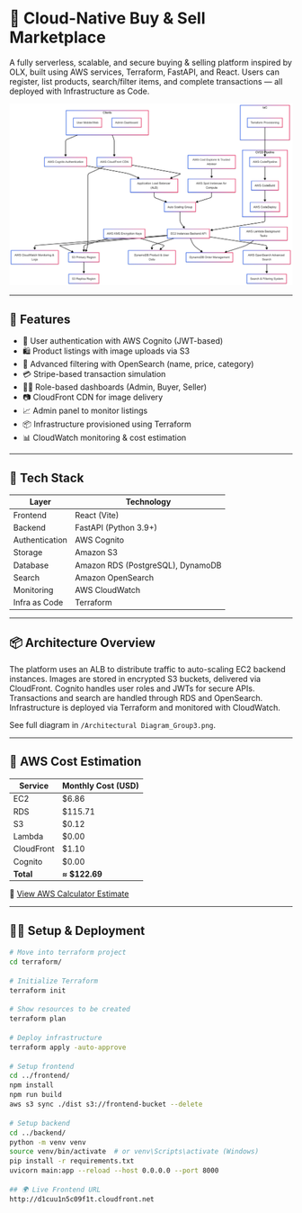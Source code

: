 # 🛒 Cloud-Native Buy & Sell Marketplace

A fully serverless, scalable, and secure buying & selling platform inspired by OLX, built using AWS services, Terraform, FastAPI, and React. Users can register, list products, search/filter items, and complete transactions — all deployed with Infrastructure as Code.

![Architecture](./Architectural%20Diagram_Group3.png)

---

## 🚀 Features

- 🔐 User authentication with AWS Cognito (JWT-based)
- 🛍 Product listings with image uploads via S3
- 🔎 Advanced filtering with OpenSearch (name, price, category)
- 💳 Stripe-based transaction simulation
- 👩‍💻 Role-based dashboards (Admin, Buyer, Seller)
- 📷 CloudFront CDN for image delivery
- 📈 Admin panel to monitor listings
- 📦 Infrastructure provisioned using Terraform
- 📊 CloudWatch monitoring & cost estimation

---

## 🧰 Tech Stack

| Layer            | Technology                               |
|------------------|-------------------------------------------|
| Frontend         | React (Vite)                              |
| Backend          | FastAPI (Python 3.9+)                     |
| Authentication   | AWS Cognito                               |
| Storage          | Amazon S3                                 |
| Database         | Amazon RDS (PostgreSQL), DynamoDB         |
| Search           | Amazon OpenSearch                         |
| Monitoring       | AWS CloudWatch                            |
| Infra as Code    | Terraform                                 |

---

## 📦 Architecture Overview

The platform uses an ALB to distribute traffic to auto-scaling EC2 backend instances. Images are stored in encrypted S3 buckets, delivered via CloudFront. Cognito handles user roles and JWTs for secure APIs. Transactions and search are handled through RDS and OpenSearch. Infrastructure is deployed via Terraform and monitored with CloudWatch.

See full diagram in `/Architectural Diagram_Group3.png`.

---

## 💸 AWS Cost Estimation

| Service      | Monthly Cost (USD) |
|--------------|--------------------|
| EC2          | $6.86              |
| RDS          | $115.71            |
| S3           | $0.12              |
| Lambda       | $0.00              |
| CloudFront   | $1.10              |
| Cognito      | $0.00              |
| **Total**    | **≈ $122.69**      |

🔗 [View AWS Calculator Estimate](https://calculator.aws/#/estimate?id=1d4628b308521dea393922c02561d2c2367a47bb)

---

## 🧑‍💻 Setup & Deployment

```bash
# Move into terraform project
cd terraform/

# Initialize Terraform
terraform init

# Show resources to be created
terraform plan

# Deploy infrastructure
terraform apply -auto-approve

# Setup frontend
cd ../frontend/
npm install
npm run build
aws s3 sync ./dist s3://frontend-bucket --delete

# Setup backend
cd ../backend/
python -m venv venv
source venv/bin/activate  # or venv\Scripts\activate (Windows)
pip install -r requirements.txt
uvicorn main:app --reload --host 0.0.0.0 --port 8000

## 🌍 Live Frontend URL
http://d1cuu1n5c09f1t.cloudfront.net
